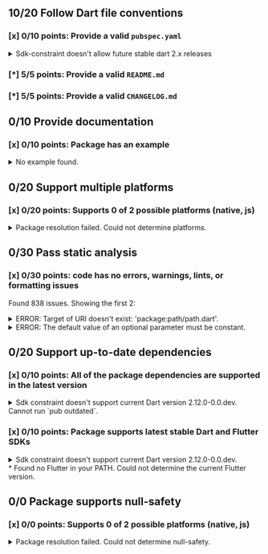 ## 10/20 Follow Dart file conventions

### [x] 0/10 points: Provide a valid `pubspec.yaml`

<details>
<summary>
Sdk-constraint doesn't allow future stable dart 2.x releases
</summary>

`pubspec.yaml:8:8`

```
  ╷
8 │   sdk: '>=1.24.0 <2.0.0'
  │        ^^^^^^^^^^^^^^^^^
  ╵
```

</details>

### [*] 5/5 points: Provide a valid `README.md`


### [*] 5/5 points: Provide a valid `CHANGELOG.md`


## 0/10 Provide documentation

### [x] 0/10 points: Package has an example

<details>
<summary>
No example found.
</summary>

See [package layout](https://dart.dev/tools/pub/package-layout#examples) guidelines on how to add an example.
</details>

## 0/20 Support multiple platforms

### [x] 0/20 points: Supports 0 of 2 possible platforms (native, js)

<details>
<summary>
Package resolution failed. Could not determine platforms.
</summary>

Run `pub get` for more information.
</details>

## 0/30 Pass static analysis

### [x] 0/30 points: code has no errors, warnings, lints, or formatting issues

Found 838 issues. Showing the first 2:

<details>
<summary>
ERROR: Target of URI doesn't exist: 'package:path/path.dart'.
</summary>

`lib/fs.dart:12:8`

```
   ╷
12 │ import 'package:path/path.dart';
   │        ^^^^^^^^^^^^^^^^^^^^^^^^
   ╵
```

To reproduce make sure you are using [pedantic](https://pub.dev/packages/pedantic#using-the-lints) and run `dartanalyzer lib/fs.dart`
</details>
<details>
<summary>
ERROR: The default value of an optional parameter must be constant.
</summary>

`lib/fs.dart:179:58`

```
    ╷
179 │       {FileMode mode: FileMode.WRITE, Encoding encoding: UTF8});
    │                                                          ^^^^
    ╵
```

To reproduce make sure you are using [pedantic](https://pub.dev/packages/pedantic#using-the-lints) and run `dartanalyzer lib/fs.dart`
</details>

## 0/20 Support up-to-date dependencies

### [x] 0/10 points: All of the package dependencies are supported in the latest version

<details>
<summary>
Sdk constraint doesn't support current Dart version 2.12.0-0.0.dev. Cannot run `pub outdated`.
</summary>

`pubspec.yaml:8:8`

```
  ╷
8 │   sdk: '>=1.24.0 <2.0.0'
  │        ^^^^^^^^^^^^^^^^^
  ╵
```

</details>

### [x] 0/10 points: Package supports latest stable Dart and Flutter SDKs

<details>
<summary>
Sdk constraint doesn't support current Dart version 2.12.0-0.0.dev.
</summary>

`pubspec.yaml:8:8`

```
  ╷
8 │   sdk: '>=1.24.0 <2.0.0'
  │        ^^^^^^^^^^^^^^^^^
  ╵
```

Try widening the upper boundary of the constraint.
</details>
* Found no Flutter in your PATH. Could not determine the current Flutter version.

## 0/0 Package supports null-safety

### [x] 0/0 points: Supports 0 of 2 possible platforms (native, js)

<details>
<summary>
Package resolution failed. Could not determine null-safety.
</summary>

Run `pub get` for more information.
</details>